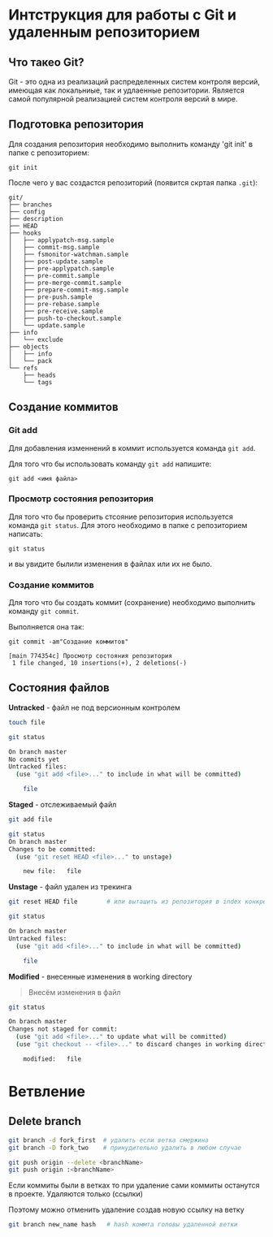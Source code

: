 # Интструкция для работы с Git и удаленным репозиторием

## Что такео Git?

Git - это одна из реализаций распределенных систем контроля версий, имеющая как локальниые, так и удлаенные репозитории.
Является самой популярной реализацией систем контроля версий в мире.

## Подготовка репозитория 

Для создания репозитория необходимо выполнить команду 'git init' в папке с репозиторием:

```
git init
```

После чего у вас создастся репозиторий (появится скртая папка `.git`):

```
git/
├── branches
├── config
├── description
├── HEAD
├── hooks
│   ├── applypatch-msg.sample
│   ├── commit-msg.sample
│   ├── fsmonitor-watchman.sample
│   ├── post-update.sample
│   ├── pre-applypatch.sample
│   ├── pre-commit.sample
│   ├── pre-merge-commit.sample
│   ├── prepare-commit-msg.sample
│   ├── pre-push.sample
│   ├── pre-rebase.sample
│   ├── pre-receive.sample
│   ├── push-to-checkout.sample
│   └── update.sample
├── info
│   └── exclude
├── objects
│   ├── info
│   └── pack
└── refs
    ├── heads
    └── tags
```
## Создание коммитов

### Git add

Для добавления изменнений  в коммит используется команда `git add`.

Для того что бы использовать команду `git add` напишите:

```
git add <имя файла>
```

### Просмотр состояния репозитория

Для того что бы проверить стсояние репозитория используется команда `git status`.
Для этого необходимо в папке с репозиторием  написать:

```
git status
```

и вы увидите былили изменения в файлах или их не было.

### Создание коммитов

Для того что бы создать коммит (сохранение) необходимо выполнить команду `git commit`.

Выполняется она так:

```
git commit -am"Создание коммитов"

[main 774354c] Просмотр состояния репозитория
 1 file changed, 10 insertions(+), 2 deletions(-)
```

## Состояния файлов

**Untracked** - файл не под версионным контролем

```bash
touch file
```

```bash
git status

On branch master
No commits yet
Untracked files:
  (use "git add <file>..." to include in what will be committed)

    file
```

**Staged** - отслеживаемый файл 

```bash
git add file
```

```bash
git status
On branch master
Changes to be committed:
  (use "git reset HEAD <file>..." to unstage)

    new file:   file
```

**Unstage** - файл удален из трекинга

```bash
git reset HEAD file        # или выташить из репозитория в index конкретный файл
```

```bash
git status 

On branch master
Untracked files:
  (use "git add <file>..." to include in what will be committed)

    file
```

**Modified** - внесенные изменения в working directory

>  Внесём изменения в файл

```bash
git status

On branch master
Changes not staged for commit:
  (use "git add <file>..." to update what will be committed)
  (use "git checkout -- <file>..." to discard changes in working directory)

    modified:   file
```

# Ветвление

## Delete branch

```bash
git branch -d fork_first  # удалить если ветка смержина
git branch -D fork_two    # принудительно удалить в любом случае   

git push origin --delete <branchName>
git push origin :<branchName> 
```

Если коммиты были в ветках то при удаление сами коммиты останутся в проекте. Удаляются только (ссылки)

Поэтому можно отменить удаление создав новую ссылку на ветку

```bash
git branch new_name hash   # hash коммта головы удаленной ветки

```










